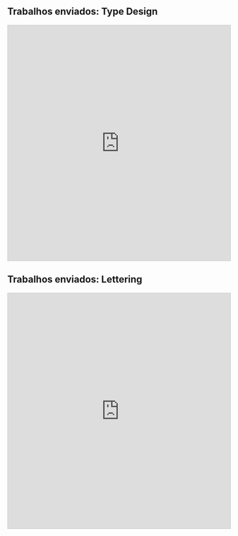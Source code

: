## Trabalhos enviados: Type Design

<iframe class="airtable-embed" src="https://airtable.com/embed/shruKnsmkezQxhlrS?backgroundColor=blue&viewControls=on" frameborder="0" onmousewheel="" width="100%" height="533" style="background: transparent; border: 1px solid #ccc;"></iframe>

## Trabalhos enviados: Lettering

<iframe class="airtable-embed" src="https://airtable.com/embed/shrD5uBUjlGDB9NL4?backgroundColor=blue&viewControls=on" frameborder="0" onmousewheel="" width="100%" height="533" style="background: transparent; border: 1px solid #ccc;"></iframe>